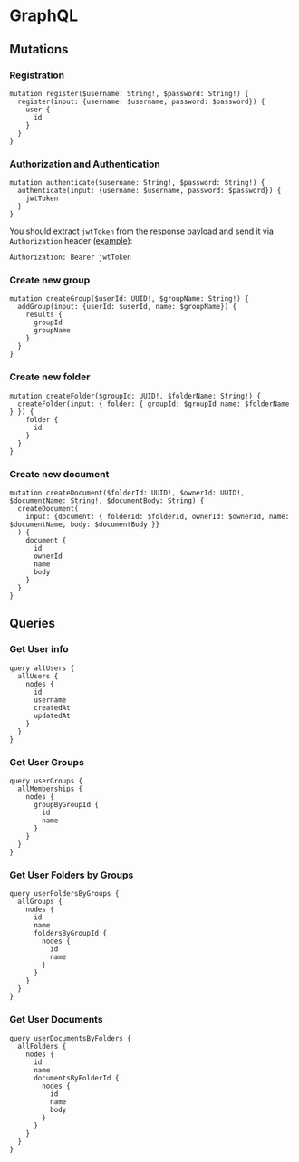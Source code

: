 # GraphQL

## Mutations

### Registration

```
mutation register($username: String!, $password: String!) {
  register(input: {username: $username, password: $password}) {
    user {
      id
    }
  }
}
```


### Authorization and Authentication

```
mutation authenticate($username: String!, $password: String!) {
  authenticate(input: {username: $username, password: $password}) {
    jwtToken
  }
}
```

You should extract `jwtToken` from the response payload and send it via `Authorization` header ([example](https://www.graphile.org/postgraphile/security/#sending-jwts-to-the-server)):

```
Authorization: Bearer jwtToken
```

### Create new group

```
mutation createGroup($userId: UUID!, $groupName: String!) {
  addGroup(input: {userId: $userId, name: $groupName}) {
    results {
      groupId
      groupName
    }
  }
}
```

### Create new folder

```
mutation createFolder($groupId: UUID!, $folderName: String!) {
  createFolder(input: { folder: { groupId: $groupId name: $folderName } }) {
    folder {
      id
    }
  }
}
```

### Create new document

```
mutation createDocument($folderId: UUID!, $ownerId: UUID!, $documentName: String!, $documentBody: String) {
  createDocument(
    input: {document: { folderId: $folderId, ownerId: $ownerId, name: $documentName, body: $documentBody }}
  ) {
    document {
      id
      ownerId
      name
      body
    }
  }
}
```

## Queries

### Get User info

```
query allUsers {
  allUsers {
    nodes {
      id
      username
      createdAt
      updatedAt
    }
  }
}
```

### Get User Groups

```
query userGroups {
  allMemberships {
    nodes {
      groupByGroupId {
        id
        name
      }
    }
  }
}
```

### Get User Folders by Groups

```
query userFoldersByGroups {
  allGroups {
    nodes {
      id
      name
      foldersByGroupId {
        nodes {
          id
          name
        }
      }
    }
  }
}
```

### Get User Documents

```
query userDocumentsByFolders {
  allFolders {
    nodes {
      id
      name
      documentsByFolderId {
        nodes {
          id
          name
          body
        }
      }
    }
  }
}
```